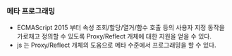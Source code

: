 ### 메타 프로그래밍

* ECMAScript 2015 부터 속성 조회/할당/열거/함수 호출 등의 사용자 지정 동작을 가로채고 정의할 수 있도록 Proxy/Reflect 개체에 대한 지원을 얻을 수 있다.
* js 는 Proxy/Reflect 개체의 도움으로 메타 수준에서 프로그래밍을 할 수 있다.